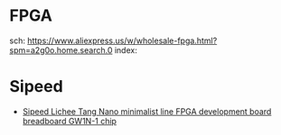 # FPGA
sch: https://www.aliexpress.us/w/wholesale-fpga.html?spm=a2g0o.home.search.0 index: 

# Sipeed
- [Sipeed Lichee Tang Nano minimalist line FPGA development board breadboard GW1N-1 chip](https://www.aliexpress.us/item/3256806254327763.html)
